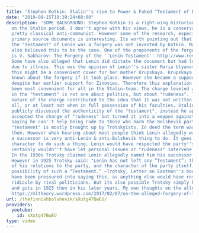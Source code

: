```yaml
---
title: 'Stephen Kotkin: Stalin''s rise to Power & Faked "Testament of Lenin"'
date: "2019-09-15T10:39:24+08:00"
description: 'SOME BACKGROUND: Stephen Kotkin is a right-wing historian who specializes
  on the Stalin period. I don''t agree with his views, he is a conservative and a
  pretty classical anti-communist. However some of the research, especially regarding
  primary source documents is interesting. Its worth pointing out that the idea that
  the "Testament" of Lenin was a forgery was not invented by Kotkin. Many marxists
  also believed this to be the case. One of the proponents of the forgery hypothesis
  is V. Sakharov: The Forgery of the ''Lenin Testament'' http://www.revolutionarydemocracy.org/rdv7n1/LenTest.htm
  Some have also alleged that Lenin did dictate the document but had lost his senses
  due to illness. This was the opinion of Lenin''s sister Maria Ulyanova. However
  this might be a convenient cover for her mother Krupskaya. Krupskaya had to have
  known about the forgery if it took place. However she became a support of Stalin''s
  despite her earlier support for Zinoviev. Therefore this explanation could have
  been most convenient for all in the Stalin-team. The charge leveled against Stalin
  in the "testament" is not one about politics, but about "rudeness". The bizarre
  nature of the charge contributed to the idea that it was not written by Lenin at
  all, or at least not when in full possession of his faculties. Stalin himself never
  publicly discussed the authenticity of the "testament", instead he apologized and
  accepted the charge of "rudeness" but turned it into a weapon against his opponents,
  saying he can''t help being rude to those who harm the Bolshevik party. Lenin''s
  "testament" is mostly brought up by Trotskyists. In deed the term was invented by
  them. However when hearing about most people think Lenin allegedly wanting to choose
  a successor is very anti-Lenin & anti-Bolshevik thing to do. It goes against his
  character to do such a thing. Lenin would have respected the party''s vote, and
  certainly wouldn''t have let personal issues or "rudeness" intervene with politics.
  In the 1930s Trotsky claimed Lenin allegedly named him his successor in his "testament".
  However in 1925 Trotsky said: "Lenin has not left any “Testament”; the character
  of his relations to the party, and the character of the party itself, preclude the
  possibility of such a “Testament.” ~Trotsky, Letter on Eastman''s book Trotsky could
  have been pressured into saying this, as anything else would have resulted in merciless
  ridicule by rival politicians. But its also possible Trotsky simply had more honesty
  and guts in 1925 then in his later years. My own thoughts on the alleged forgery
  https://mltheory.wordpress.com/2017/02/07/on-the-alleged-forgery-of-lenins-testament/'
url: /thefinnishbolshevik/sXutg47BwEU/
providers:
  youtube:
    id: sXutg47BwEU
type: video
---
```

